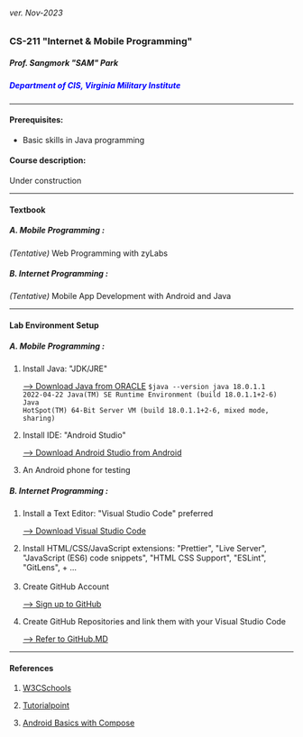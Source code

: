 <h6>ver. Nov-2023</h6>
<h3>CS-211 "Internet & Mobile Programming" </h3>
<h5><i> Prof. Sangmork "SAM" Park</i></h5>
<h5 style="color:blue;"><i>Department of CIS, Virginia Military Institute</i></h5>

---

<h4>Prerequisites: </h4>
<ul>
<li>Basic skills in Java programming</li>
</ul>
<h4>Course description:</h4>
Under construction

<!-- This course is designed for students with little programming knowledge and experience to prepare for more advanced programming courses. It covers elementary concepts and skills of computer programming and provides a foundation or learning additional aspects of programming by demonstrating problem-solving techniques and program design methodologies using C/C++. Topics include fundamentals of computer systems and programming, selection and iteration controls, functions, arrays, basic computer terminology, and software evelopment principles. C programming language will be introduced and touched on to explain the basics of computer programming during lectures. Students are required to use C/C++ in programming lab classes and course assignments. -->

---

<h4>Textbook</h4>
<h5>A. Mobile Programming :</h5>
<em>(Tentative)</em> Web Programming with zyLabs

<h5>B. Internet Programming :</h5>
<em>(Tentative)</em> Mobile App Development with Android and Java

---

<h4>Lab Environment Setup</h4>
<h5>A. Mobile Programming :</h5>
<ol> 
<li>Install Java: "JDK/JRE" </li>

[--> Download Java from ORACLE](https://www.oracle.com/java/technologies/downloads)
<code>$java --version
java 18.0.1.1 2022-04-22
Java(TM) SE Runtime Environment (build 18.0.1.1+2-6)
Java HotSpot(TM) 64-Bit Server VM (build 18.0.1.1+2-6, mixed mode, sharing)</code>

<li>Install IDE: "Android Studio" </li>

[--> Download Android Studio from Android](https://www.oracle.com/java/technologies/downloads) </li>

<li>An Android phone for testing</li>

</ol>
<h5>B. Internet Programming :</h5>
<ol> 
<li>Install a Text Editor: "Visual Studio Code" preferred </li>

[--> Download Visual Studio Code](https://code.visualstudio.com/download) </li>

<li>Install HTML/CSS/JavaScript extensions: "Prettier", "Live Server",  "JavaScript (ES6) code snippets", "HTML CSS Support", "ESLint", "GitLens", + ...</li><br>
<li>Create GitHub Account

[--> Sign up to GitHub](https://github.com/)</li>

<li>Create GitHub Repositories and link them with your Visual Studio Code

[--> Refer to GitHub.MD](https://github.com/)

</li>
</ol>

---

<h4>References</h4>
<ol> 
<li>

[W3CSchools](https://www.w3schools.com/)</li>

<li>

[Tutorialpoint](https://www.tutorialspoint.com/index.htm)</li>

<li>

[Android Basics with Compose](https://developer.android.com/courses/android-basics-compose/course)

</li>
</ol>

<!-- <img src = "../Images/CS110TextBook.jpg" alt = "IS 110 TextBook" width="150"/>

<em><u>[Daniel Liang, "Introduction to Programming with C++, 3rd edition"](https://www.pearson.com/en-us/subject-catalog/p/introduction-to-programming-with-c/P200000003422/9780137558599)</u></em>

<h4>Reference Book:</h4>
<img src = "../Images/CS110ReferenceBook.jpg" alt = "CS 110 ReferenceBook" width="150"/>

<em><u>[K.N. King, "C Progrmming - A Modern Approach](https://www.amazon.com/C-Programming-Modern-Approach-2nd/dp/0393979504/ref=sr_1_1?crid=2S484SJ0F15VP&keywords=C+Programming+%E2%80%93+A+Modern+Approach+2nd+Edition%2C+K.N.+King.&qid=1670953505&sprefix=c+programming+a+modern+approach+2nd+edition%2C+k.n.+king.%2Caps%2C273&sr=8-1)</u></em>

---

<h4>Prerequisites: Not Appliclible</h4>
<h4>Course description:</h4>
This course is designed for students with little programming knowledge and experience to prepare for more advanced programming courses. It covers elementary concepts and skills of computer programming and provides a foundation or learning additional aspects of programming by demonstrating problem-solving techniques and program design methodologies using C/C++. Topics include fundamentals of computer systems and programming, selection and iteration controls, functions, arrays, basic computer terminology, and software evelopment principles. C programming language will be introduced and touched on to explain the basics of computer programming during lectures. Students are required to use C/C++ in programming lab classes and course assignments.

---

<h4>Course Schedule</h4>

<h5>Week-1: </h5>

-   Introduction to Computers, Programs, and C / C++
-   Quiz#1, Project#1

<h5>Week-2: </h5>

-   Elementary Programming (Variables)
-   Quiz#2, Project#2

<h5>Week-3: </h5>

-   Selections
-   Quiz#3, Project#3

<h5>Week-4: </h5>

-   Mathematical Functions, Characters, and Strings
-   Mid-term exam, Project#4

<h5>Week-5: </h5>

-   Loops
-   Functions
-   Quiz#4, Project#5

<h5>Week-6: </h5>

-   Single-dimensional Arrays, and C-Strings
-   Quiz#5, Project#6

<h5>Week-7: </h5>

-   Multi-dimensional Arrays
-   Final exam, Final Project

---

<h4>Lab Environment Setup</h4>

-   [C/C++ Programming Lab Environment Setup](LabEnvSetup.md)

---

<h4>References</h4>

1. C programming (W3 School): https://www.w3schools.com/c/index.php
2. C programming (Tutorialpoint): https://www.tutorialspoint.com/cprogramming/index.htm

3. C++ programming (W3 School): https://www.w3schools.com/cpp/
4. C++ programming (Tutorialpoint): https://www.tutorialspoint.com/cplusplus/index.htm -->

